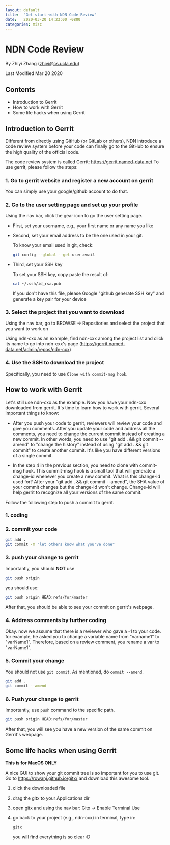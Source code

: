 ```yaml
---
layout: default
title:  "Get start with NDN Code Review"
date:   2020-03-20 14:23:00 -0800
categories: misc
---
```

# NDN Code Review

By Zhiyi Zhang (zhiyi@cs.ucla.edu)

Last Modified Mar 20 2020

## Contents

* Introduction to Gerrit
* How to work with Gerrit
* Some life hacks when using Gerrit

## Introduction to Gerrit

Different from directly using GitHub (or GitLab or others), NDN introduce a code review system before your code can finally go to the GitHub to ensure the high quality of the official code.

The code review system is called Gerrit: https://gerrit.named-data.net
To use gerrit, please follow the steps:

### 1. Go to gerrit website and register a new account on gerrit

You can simply use your google/github account to do that.

### 2. Go to the user setting page and set up your profile

Using the nav bar, click the gear icon to go the user setting page.

* First, set your username, e.g., your first name or any name you like
* Second, set your email address to be the one used in your git.

    To know your email used in git, check:

    ```bash
    git config --global --get user.email
    ```

* Third, set your SSH key

    To set your SSH key, copy paste the result of:

    ```bash
    cat ~/.ssh/id_rsa.pub
    ```

    If you don't have this file, please Google "github generate SSH key" and generate a key pair for your device

### 3. Select the project that you want to download

Using the nav bar, go to BROWSE -> Repositories and select the project that you want to work on

Using ndn-cxx as an example, find ndn-cxx among the project list and click its name to go into ndn-cxx's page (https://gerrit.named-data.net/admin/repos/ndn-cxx)

### 4. Use the SSH to download the project

Specifically, you need to use `Clone with commit-msg hook`.

## How to work with Gerrit

Let's still use ndn-cxx as the example. Now you have your ndn-cxx downloaded from gerrit.
It's time to learn how to work with gerrit.
Several important things to know:

* After you push your code to gerrit, reviewers will review your code and give you comments.
After you update your code and address all the comments, you need to change the current commit instead of creating a new commit.
In other words, you need to use "git add . && git commit --amend" to "change the history" instead of using "git add . && git commit" to create another commit.
It's like you have different versions of a single commit.

* In the step 4 in the previous section, you need to clone with commit-msg hook.
This commit-msg hook is a small tool that will generate a change-id whenever you create a new commit.
What is this change-id used for?
After your "git add . && git commit --amend", the SHA value of your commit changes but the change-id won't change.
Change-id will help gerrit to recognize all your versions of the same commit.

Follow the following step to push a commit to gerrit.

### 1. coding

### 2. commit your code

```bash
git add .
git commit -m "let others know what you've done"
```

### 3. push your change to gerrit

Importantly, you should **NOT** use

```bash
git push origin
```

you should use:

```bash
git push origin HEAD:refs/for/master
```

After that, you should be able to see your commit on gerrit's webpage.

### 4. Address comments by further coding

Okay. now we assume that there is a reviewer who gave a -1 to your code. for example, he asked you to change a variable name from "varname1" to "varName1".
Therefore, based on a review comment, you rename a var to "varName1".

### 5. Commit your change

You should not use `git commit`.
As mentioned, do `commit --amend`.

```bash
git add .
git commit --amend
```

### 6. Push your change to gerrit

Importantly, use `push` command to the specific path.

```bash
git push origin HEAD:refs/for/master
```

After that, you will see you have a new version of the same commit on Gerrit's webpage.

## Some life hacks when using Gerrit

**This is for MacOS ONLY**

A nice GUI to show your git commit tree is so important for you to use git.
Go to https://rowanj.github.io/gitx/ and download this awesome tool.

1. click the downloaded file

2. drag the gitx to your Applications dir

3. open gitx and using the nav bar: Gitx -> Enable Terminal Use

4. go back to your project (e.g., ndn-cxx) in terminal, type in:

    ```bash
    gitx
    ```

    you will find everything is so clear :D
